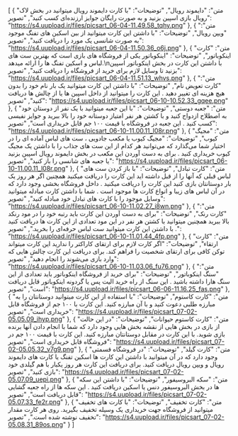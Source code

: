 [
  {
    "متن": "دایموند رویال",
    "توضیحات": "با کارت دایموند رویال میتوانید در بخش لاک رویال بازی اسپین بزنید و به صورت رایگان جوایز ارزنده‌ای کسب کنید",
    "تصویر": "https://s4.uupload.ir/files/picsart_06-04-11.49.58_tqhy.png"
  },
  {
    "متن": "ویپن رویال",
    "توضیحات": "با داشتن این کارت میتوانید از بین اسکین های تفنگ موجود به صورت شانسی یک مورد را دریافت کنید",
    "تصویر": "https://s4.uupload.ir/files/picsart_06-04-11.50.36_o6j.png"
  },
  {
    "متن": "کارت اینکوباتور",
    "توضیحات": "اینکوباتور یکی از فروشگاه های بازی است که بهترین ست های لباس و اسکین تفنگ ها را ارائه میدهد.\nبا داشتن این کارت در بخش اینکوباتور اسپین بزنید تا وسایل لازم برای خرید از فروشگاه را دریافت کنید",
    "تصویر": "https://s4.uupload.ir/files/picsart_06-04-11.51.13_whvs.png"
  },
  {
    "متن": "کارت تعویض نام",
    "توضیحات": "با داشتن این کارت میتوانید یک بار نام خود را بدون هیچ هزینه ای تغییر دهید . این کارت را میتوانید از داخل اسپین ها یا از چالش ها دریافت کنید",
    "تصویر": "https://s4.uupload.ir/files/picsart_06-10-10.52.33_gqee.png"
  },
  {
    "متن": "جعبه دوستی",
    "توضیحات": "با این جعبه میتوانید با یک نفر از دوستان خود به اصطلاح ازدواج کنید و با کشتن هر نفر امتیاز دوستانه خود را بالا ببرید و جوایز نفیسی کسب کنید . این جعبه در فروشگاه با قیمت ۱۰۰ جم قابل خریداری است",
    "تصویر": "https://s4.uupload.ir/files/picsart_06-10-11.00.11_l08r.png"
  },
  {
    "متن": "مجیگ کیوب",
    "توضیحات": "مجیگ کیوب یا مکعب جادویی ، ست های لباس آماده ای را در اختیار شما می‌گذارد که می‌توانید هر کدام از این ست های جذاب را با داشتن یک مجیگ کیوب خریداری کنید . برای به دست آوردن این مکعب در بخش دایموند رویال اسپین بزنید یا جعبه های شانسی را باز کنید",
    "تصویر": "https://s4.uupload.ir/files/picsart_06-10-11.00.11_l08r.png"
  },
  {
    "متن": "کارت تبادل",
    "توضیحات": "با باز کردن ست های لباس قبلی که آنها را از قبل داشته اید این کارت را دریافت میکنید همچنین اگر هر روز یک بار دوستانتان بازی کنید این کارت را دریافت میکنید . داخل فروشگاه بخشی وجود دارد که در آن لباس های زیبا و انواع کارت ها موجود است . شما با داشتن کارت مبادله میتوانید وسایل موجود را با کارت های تبادل خود مبادله کنید",
    "تصویر": "https://s4.uupload.ir/files/picsart_06-10-11.02.27_i8wn.png"
  },
  {
    "متن": "کارت رنک",
    "توضیحات": "برای به دست آوردن این کارت باید رتبه خود را در مود رنکد بالا ببرید همچنین میتوانید با کشتن هر نفر در این مود تعدادی از این کارت ها دریافت کنید . با داشتن این کارت میتوانید ست لباس حرفه‌ای را بخرید.",
    "تصویر": "https://s4.uupload.ir/files/picsart_06-10-11.01.44_4fp.png"
  },
  {
    "متن": "کارت ارتقاء",
    "توضیحات": "اگر کارت لازم برای ارتقای کاراکتر را ندارید این کارت میتواند توکن کافی برای ارتقای شخصیت را  فراهم کند. برای دریافت این کارت چالش هایی که وارد بازی می‌شوند را انجام دهید",
    "تصویر": "https://s4.uupload.ir/files/picsart_06-10-11.03.06_fu76.png"
  },
  {
    "متن": "سنگ اینکوباتور",
    "توضیحات": "برای خرید از فروشگاه اینکوباتور باید تعدادی از این سنگ هارا داشته باشید ‌. این سنگ از راه خرید الیت پس یا گردونه اینکوباتور قابل دریافت است",
    "تصویر": "https://s4.uupload.ir/files/picsart_06-06-11.16.25_fas.png"
  },
  {
    "متن": "کارت کاستوم",
    "توضیحات": "با استفاده از این کارت میتوانید دوستانتان را به مبارزه طلبی دعوت کنید و با آن مبارزه کنید. این کارت با ۱۰۰ جم از فروشگاه قابل خریداری است",
    "تصویر": "https://s4.uupload.ir/files/picsart_07-02-05.05.09_ihyp.png"
  },
  {
    "متن": "کارت کاستوم حیوانات",
    "توضیحات": "در این حالت از بازی در بخش هایی از نقشه بخش هایی وجود دارد که شما با انجام دادن آنها برنده بازی شوید. با این کارت در مقابل دوستانتان مبارزه کنید. این کارت با قیمت ۱۰۰ جم در فروشگاه قابل خریداری است",
    "تصویر": "https://s4.uupload.ir/files/picsart_07-02-05.05.32_v7g9.png"
  },
  {
    "متن": "کارت گیلد",
    "توضیحات": "در فروشگاه قسمتی وجود دارد که در آن میتوانید با داشتن این کارت ها اسکین تفنگ یا کارت های دایموند رویال و ویپن رویال دریافت کنید. برای دریافت این کارت هر روز یکبار با هم گیلدی خود بازی کنید",
    "تصویر": "https://s4.uupload.ir/files/picsart_07-02-05.07.09_uepi.png"
  },
  {
    "متن": "سکه البروسیفور",
    "توضیحات": "با داشتن این سکه ها در بخش البروسیفور دنس یا اسکین دریافت کنید . این سکه ها از راه جعبه گشایی قابل دریافت است",
    "تصویر": "https://s4.uupload.ir/files/picsart_07-02-05.07.33_fe2r.png"
  },
  {
    "متن": "کارت تخفیف",
    "توضیحات": "با کارت های تخفیف میتوانید از فروشگاه جهت خریداری یک وسیله تخفیف بگیرید. روی هر کارت مقدار تخفیف نوشته شده است.",
    "تصویر": "https://s4.uupload.ir/files/picsart_07-02-05.08.31_89os.png"
  }
]
